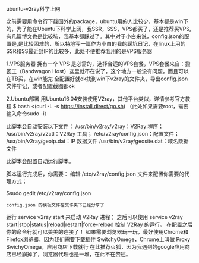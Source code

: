 ubuntu-v2ray科学上网


之前需要用命令行下载国外的package，ubuntu用的人比较少，基本都是win下的，为了能在Ubuntu下科学上网，我SSR，SSS，VPS都买了，还是推荐买VPS,有几篇博文也是比较坑，我基本都踩过了。其中对于小白来说，config.json的配置是,是比较困难的，所以特地写一篇作为小白的我的踩坑日记，在linux上用的SSR和SS最近封IP的比较多，此处不便推荐我用的是VPS服务器

1.VPS服务器
   拥有一个 VPS 是必需的，选择合适的VPS套餐，VPS套餐来自：搬瓦工（Bandwagon Host）这里就不在说了，这个地方一般没有问题，而且可以在TB买，在win能完    全配置好就ok找到win下v2ray的文件夹，导出config.json 文件牢记，或者配置截图都ok

2.Ubuntu部署
   用Ubuntu16.04安装使用V2ray，其他平台类似，详情参考官方教程
   $ bash <(curl -L -s https://install.direct/go.sh)
   （此处如果需要root，需要输入命令sudo -i）

   此脚本会自动安装以下文件：
   /usr/bin/v2ray/v2ray：V2Ray 程序；
   /usr/bin/v2ray/v2ctl：V2Ray 工具；
   /etc/v2ray/config.json：配置文件；
   /usr/bin/v2ray/geoip.dat：IP 数据文件
   /usr/bin/v2ray/geosite.dat：域名数据文件

   此脚本会配置自动运行脚本。

   脚本运行完成后，你需要：
   编辑 /etc/v2ray/config.json 文件来配置你需要的代理方式；

   $sudo gedit /etc/v2ray/config.json

    config.json 的模板文件在文件夹下已经分享了

   运行 service v2ray start 来启动 V2Ray 进程；
    之后可以使用 service v2ray start|stop|status|reload|restart|force-reload 控制 V2Ray 的运行。
   在配置之后你的命令行就可以美美的连接了！
   如果需要浏览器玩一玩，最好使用Chrome和Firefox浏览器，因为我们需要下载插件 SwitchyOmege，Chrome上叫做 Proxy SwichyOmega，应用商店下载就行
   在此推荐火狐，因为我遇到的google应用商店已经崩掉了，浏览器代理也是一堆，在此不在赘述。

